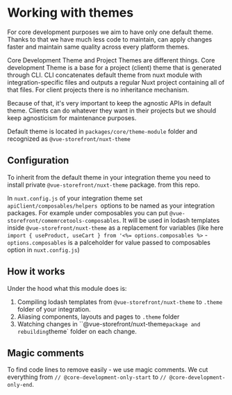 # Working with themes

For core development purposes we aim to have only one default theme. Thanks to that we have much less code to maintain, can apply changes faster and maintain same quality across every platform themes.

Core Development Theme and Project Themes are different things. Core development Theme is a base for a project (client) theme that is generated through CLI. CLI concatenates default theme from nuxt module with integration-specific files and outputs a regular Nuxt project containing all of that files. For client projects there is no inheritance mechanism.

Because of that, it's very important to keep the agnostic APIs in default theme. Clients can do whatever they want in their projects but we should keep agnosticism for maintenance purposes.

Default theme is located in `packages/core/theme-module` folder and recognized as `@vue-storefront/nuxt-theme`

## Configuration

To inherit from the default theme in your integration theme you need to install private `@vue-storefront/nuxt-theme` package. from this repo.

In `nuxt.config.js` of your integration theme set `apiClient/composables/helpers `options to be named as your integration packages. For example under composables you can put `@vue-storefront/comemrcetools-composables`. It will be used in lodash templates inside `@vue-storefront/nuxt-theme` as a replacement for variables (like here `import { useProduct, useCart } from '<%= options.composables %>` - `options.composables` is a palceholder for value passed to composables option in `nuxt.config.js`)

## How it works

Under the hood what this module does is:

1. Compiling lodash templates from `@vue-storefront/nuxt-theme` to `.theme` folder of your integration.
2. Aliasing components, layouts and pages to `.theme` folder
3. Watching changes in ``@vue-storefront/nuxt-theme` package and rebuilding `theme` folder on each change.

## Magic comments

To find code lines to remove easily - we use magic comments. We cut everything from `// @core-development-only-start` to `// @core-development-only-end`.